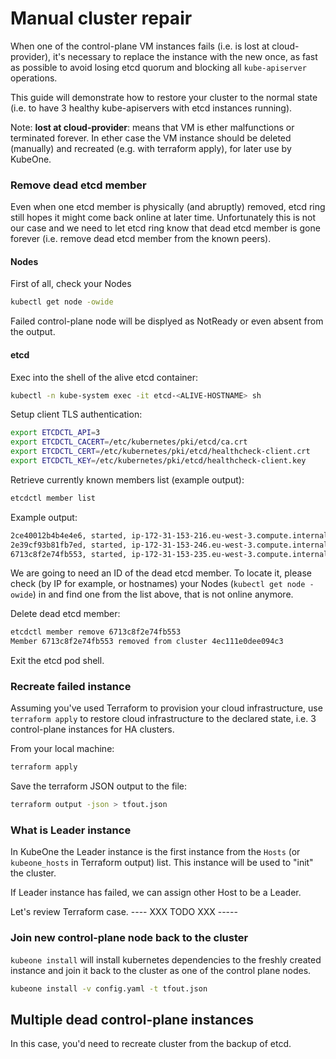 # Manual cluster repair
When one of the control-plane VM instances fails (i.e. is lost at
cloud-provider), it's necessary to replace the instance with the new once, as
fast as possible to avoid losing etcd quorum and blocking all `kube-apiserver`
operations.

This guide will demonstrate how to restore your cluster to the normal state
(i.e. to have 3 healthy kube-apiservers with etcd instances running).

Note: **lost at cloud-provider**: means that VM is ether malfunctions or
terminated forever. In ether case the VM instance should be deleted (manually)
and recreated (e.g. with terraform apply), for later use by KubeOne.

### Remove dead etcd member
Even when one etcd member is physically (and abruptly) removed, etcd ring still
hopes it might come back online at later time. Unfortunately this is not our
case and we need to let etcd ring know that dead etcd member is gone forever
(i.e. remove dead etcd member from the known peers).

#### Nodes
First of all, check your Nodes
```bash
kubectl get node -owide
```

Failed control-plane node will be displyed as NotReady or even absent from the
output.

#### etcd
Exec into the shell of the alive etcd container:
```bash
kubectl -n kube-system exec -it etcd-<ALIVE-HOSTNAME> sh
```

Setup client TLS authentication:
```bash
export ETCDCTL_API=3
export ETCDCTL_CACERT=/etc/kubernetes/pki/etcd/ca.crt
export ETCDCTL_CERT=/etc/kubernetes/pki/etcd/healthcheck-client.crt
export ETCDCTL_KEY=/etc/kubernetes/pki/etcd/healthcheck-client.key
```

Retrieve currently known members list (example output):
```bash
etcdctl member list
```

Example output:
```bash
2ce40012b4b4e4e6, started, ip-172-31-153-216.eu-west-3.compute.internal, https://172.31.153.216:2380, https://172.31.153.216:2379, false
2e39cf93b81fb7ed, started, ip-172-31-153-246.eu-west-3.compute.internal, https://172.31.153.246:2380, https://172.31.153.246:2379, false
6713c8f2e74fb553, started, ip-172-31-153-235.eu-west-3.compute.internal, https://172.31.153.235:2380, https://172.31.153.235:2379, false
```

We are going to need an ID of the dead etcd member. To locate it, please check
(by IP for example, or hostnames) your Nodes (`kubectl get node -owide`) in and
find one from the list above, that is not online anymore.

Delete dead etcd member:
```bash
etcdctl member remove 6713c8f2e74fb553
Member 6713c8f2e74fb553 removed from cluster 4ec111e0dee094c3
```

Exit the etcd pod shell.

### Recreate failed instance
Assuming you've used Terraform to provision your cloud infrastructure, use
`terraform apply` to restore cloud infrastructure to the declared state, i.e. 3
control-plane instances for HA clusters.

From your local machine:
```bash
terraform apply
```

Save the terraform JSON output to the file:
```bash
terraform output -json > tfout.json
```

### What is Leader instance
In KubeOne the Leader instance is the first instance from the `Hosts` (or
`kubeone_hosts` in Terraform output) list. This instance will be used to "init"
the cluster.

If Leader instance has failed, we can assign other Host to be a Leader.

Let's review Terraform case.
---- XXX TODO XXX -----

### Join new control-plane node back to the cluster
`kubeone install` will install kubernetes dependencies to the freshly created
instance and join it back to the cluster as one of the control plane nodes.

```bash
kubeone install -v config.yaml -t tfout.json
```

## Multiple dead control-plane instances
In this case, you'd need to recreate cluster from the backup of etcd.
